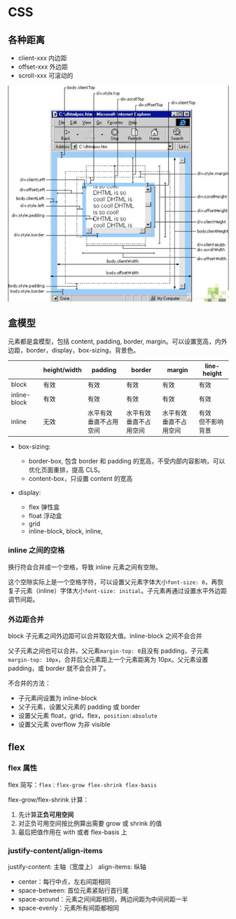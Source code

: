 # CSS

## 各种距离

- client-xxx 内边距
- offset-xxx 外边距
- scroll-xxx 可滚动的

![css各种距离](/images/CSS各种距离.png)

## 盒模型

元素都是盒模型，包括 content, padding, border, margin。可以设置宽高，内外边距，border，display，box-sizing，背景色。

|              | height/width | padding                     | border                      | margin                      | line-height           |
| ------------ | ------------ | --------------------------- | --------------------------- | --------------------------- | --------------------- |
| block        | 有效         | 有效                        | 有效                        | 有效                        | 有效                  |
| inline-block | 有效         | 有效                        | 有效                        | 有效                        | 有效                  |
| inline       | 无效         | 水平有效<br/>垂直不占用空间 | 水平有效<br/>垂直不占用空间 | 水平有效<br/>垂直不占用空间 | 有效<br/>但不影响背景 |

- box-sizing:

  - border-box, 包含 border 和 padding 的宽高，不受内部内容影响，可以优化页面重排，提高 CLS。
  - content-box，只设置 content 的宽高

- display:
  - flex 弹性盒
  - float 浮动盒
  - grid
  - inline-block, block, inline,

### inline 之间的空格

换行符会合并成一个空格，导致 inline 元素之间有空隙。

这个空隙实际上是一个空格字符，可以设置父元素字体大小`font-size: 0`，再恢复子元素（inline）字体大小`font-size: initial`。子元素再通过设置水平外边距调节间距。

### 外边距合并

block 子元素之间外边距可以合并取较大值。inline-block 之间不会合并

父子元素之间也可以合并。父元素`margin-top: 0`且没有 padding，子元素`margin-top: 10px`，合并后父元素距上一个元素距离为 10px。父元素设置 padding，或 border 就不会合并了。

不合并的方法：

- 子元素间设置为 inline-block
- 父子元素，设置父元素的 padding 或 border
- 设置父元素 float，grid，flex，`position:absolute`
- 设置父元素 overflow 为非 visible

## flex

### flex 属性

flex 简写：`flex：flex-grow flex-shrink flex-basis`

flex-grow/flex-shrink 计算：

1. 先计算**正负可用空间**
2. 对正负可用空间按比例算出需要 grow 或 shrink 的值
3. 最后把值作用在 with 或者 flex-basis 上

### justify-content/align-items

justify-content: 主轴（宽度上）
align-items: 纵轴

- center：每行中点，左右间距相同
- space-between: 首位元素紧贴行首行尾
- space-around：元素之间间距相同，两边间距为中间间距一半
- space-evenly：元素所有间距都相同
